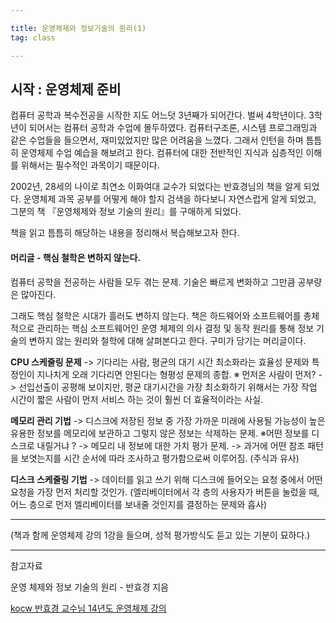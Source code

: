 ```yaml
---

title: 운영체제와 정보기술의 원리(1)
tag: class

---
```


## 시작 : 운영체제 준비 

컴퓨터 공학과 복수전공을 시작한 지도 어느덧 3년째가 되어간다. 벌써 4학년이다.
3학년이 되어서는 컴퓨터 공학과 수업에 몰두하였다. 컴퓨터구조론, 시스템 프로그래밍과 같은 수업들을 들으면서, 재미있었지만 많은 어려움을 느꼈다.
그래서 인턴을 하며 틈틈히 운영체제 수업 예습을 해보려고 한다. 컴퓨터에 대한 전반적인 지식과 심층적인 이해를 위해서는 필수적인 과목이기 때문이다. 

2002년, 28세의 나이로 최연소 이화여대 교수가 되었다는 반효경님의 책을 알게 되었다. 운영체제 과목 공부를 어떻게 해야 할지 검색을 하다보니 자연스럽게 알게 되었고, 그분의 책 『운영체제와 정보 기술의 원리』를 구매하게 되었다.

책을 읽고 틈틈히 해당하는 내용을 정리해서 복습해보고자 한다.

#### 머리글 - 핵심 철학은 변하지 않는다.

컴퓨터 공학을 전공하는 사람들 모두 겪는 문제. 
기술은 빠르게 변화하고 그만큼 공부량은 많아진다.

그래도 핵심 철학은 시대가 흘러도 변하지 않는다. 책은  하드웨어와 소프트웨어를 총체적으로 관리하는 핵심 소프트웨어인 운영 체제의 의사 결정 및 동작 원리를 통해 정보 기술의 변하지 않는 원리와 철학에 대해 살펴본다고 한다.
구미가 당기는 머리글이다.

**CPU 스케줄링 문제** -> 기다리는 사람, 평균의 대기 시간 최소화라는 효율성 문제와 특정인이 지나치게 오래 기다리면 안된다는 형평성 문제의 종합.
※ 먼저온 사람이 먼저? -> 선입선출이 공평해 보이지만, 평균 대기시간을 가장 최소화하기 위해서는 가장 작업 시간이 짧은 사람이 먼저 서비스 하는 것이 훨씬 더 효율적이라는 사실.

**메모리 관리 기법** -> 디스크에 저장된 정보 중 가장 가까운 미래에 사용될 가능성이 높은 유용한 정보를 메모리에 보관하고 그렇지 않은 정보는 삭제하는 문제. 
※어떤 정보를 디스크로 내릴거냐 ? -> 메모리 내 정보에 대한 가치 평가 문제. -> 과거에 어떤 참조 패턴을 보엿는지를 시간 순서에 따라 조사하고 평가함으로써 이루어짐. (주식과 유사)

**디스크 스케줄링 기법** -> 데이터를 읽고 쓰기 위해 디스크에 들어오는 요청 중에서 어떤 요청을 가장 먼저  처리할 것인가. (엘리베이터에서 각 층의 사용자가 버튼을 눌렀을 때, 어느 층으로 먼저 엘리베이터를 보내줄 것인지를 결정하는 문제와 흡사)

- - -

(책과 함께 운영체제 강의 1강을 들으며, 성적 평가방식도 듣고 있는 기분이 묘하다.)






- - -
 
참고자료 

운영 체제와 정보 기술의 원리 - 반효경 지음

[kocw 반효경 교수님 14년도 운영체제 강의](https://core.ewha.ac.kr/publicview/C0101020140305142403394515?vmode=f)


